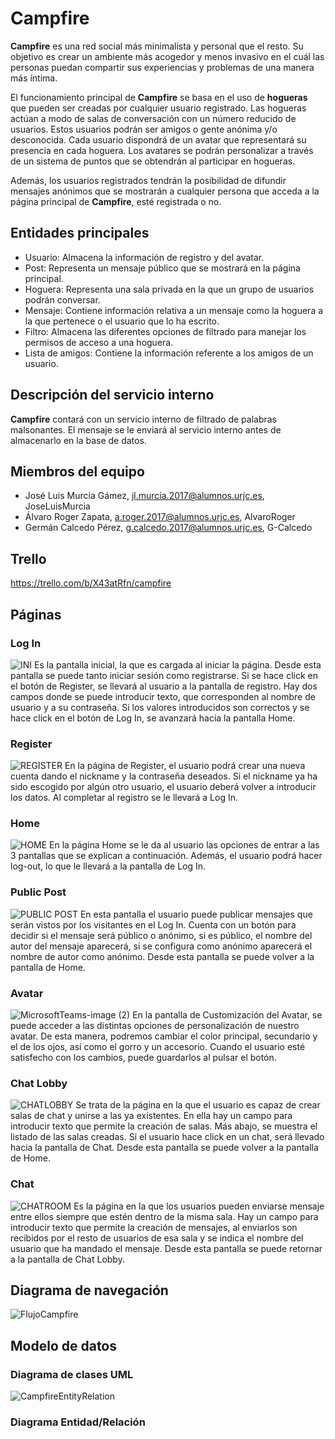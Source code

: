 # Campfire

**Campfire** es una red social más minimalista y personal que el resto. Su objetivo es crear un ambiente más acogedor y menos invasivo en el cuál las personas puedan compartir sus experiencias y problemas de una manera más íntima.

El funcionamiento principal de **Campfire** se basa en el uso de **hogueras** que pueden ser creadas por cualquier usuario registrado. Las hogueras actúan a modo de salas de conversación con un número reducido de usuarios. Estos usuarios podrán ser amigos o gente anónima y/o desconocida. Cada usuario dispondrá de un avatar que representará su presencia en cada hoguera. Los avatares se podrán personalizar a través de un sistema de puntos que se obtendrán al participar en hogueras.

Además, los usuarios registrados tendrán la posibilidad de difundir mensajes anónimos que se mostrarán a cualquier persona que acceda a la página principal de **Campfire**, esté registrada o no.

## Entidades principales
- Usuario: Almacena la información de registro y del avatar.
- Post: Representa un mensaje público que se mostrará en la página principal.
- Hoguera: Representa una sala privada en la que un grupo de usuarios podrán conversar.
- Mensaje: Contiene información relativa a un mensaje como la hoguera a la que pertenece o el usuario que lo ha escrito.
- Filtro: Almacena las diferentes opciones de filtrado para manejar los permisos de acceso a una hoguera.
- Lista de amigos: Contiene la información referente a los amigos de un usuario.

## Descripción del servicio interno
**Campfire** contará con un servicio interno de filtrado de palabras malsonantes. El mensaje se le enviará al servicio interno antes de almacenarlo en la base de datos.

## Miembros del equipo
- José Luis Murcia Gámez, jl.murcia.2017@alumnos.urjc.es, JoseLuisMurcia
- Álvaro Roger Zapata, a.roger.2017@alumnos.urjc.es, AlvaroRoger
- Germán Calcedo Pérez, g.calcedo.2017@alumnos.urjc.es, G-Calcedo

## Trello
https://trello.com/b/X43atRfn/campfire

## Páginas

### Log In
![INI](https://user-images.githubusercontent.com/38223068/110367837-7b537600-8048-11eb-9ce4-99f4d85c46da.PNG)
Es la pantalla inicial, la que es cargada al iniciar la página. Desde esta pantalla se puede tanto iniciar sesión como registrarse. Si se hace click en el botón de Register, se llevará al usuario a la pantalla de registro. Hay dos campos donde se puede introducir texto, que corresponden al nombre de usuario y a su contraseña. Si los valores introducidos son correctos y se hace click en el botón de Log In, se avanzará hacia la pantalla Home.

### Register
![REGISTER](https://user-images.githubusercontent.com/38223068/110367869-86a6a180-8048-11eb-9e3a-0cd4c3ce646e.PNG)
En la página de Register, el usuario podrá crear una nueva cuenta dando el nickname y la contraseña deseados. Si el nickname ya ha sido escogido por algún otro usuario, el usuario deberá volver a introducir los datos. Al completar al registro se le llevará a Log In.

### Home
![HOME](https://user-images.githubusercontent.com/38223068/110367970-ae960500-8048-11eb-9dbf-b6a100a08f39.PNG)
En la página Home se le da al usuario las opciones de entrar a las 3 pantallas que se explican a continuación. Además, el usuario podrá hacer log-out, lo que le llevará a la pantalla de Log In.

### Public Post
![PUBLIC POST](https://user-images.githubusercontent.com/38223068/110368242-10ef0580-8049-11eb-9bc4-afb3c074c584.PNG)
En esta pantalla el usuario puede publicar mensajes que serán vistos por los visitantes en el Log In. Cuenta con un botón para decidir si el mensaje será público o anónimo, si es público, el nombre del autor del mensaje aparecerá, si se configura como anónimo aparecerá el nombre de autor como anónimo. Desde esta pantalla se puede volver a la pantalla de Home.

### Avatar
![MicrosoftTeams-image (2)](https://user-images.githubusercontent.com/38223068/110368392-44319480-8049-11eb-8d31-150c3ae1c58f.png)
En la pantalla de Customización del Avatar, se puede acceder a las distintas opciones de personalización de nuestro avatar. De esta manera, podremos cambiar el color principal, secundario y el de los ojos, así como el gorro y un accesorio. Cuando el usuario esté satisfecho con los cambios, puede guardarlos al pulsar el botón.

### Chat Lobby
![CHATLOBBY](https://user-images.githubusercontent.com/38223068/110368041-c7061f80-8048-11eb-8195-520e7c6fc619.PNG)
Se trata de la página en la que el usuario es capaz de crear salas de chat y unirse a las ya existentes. En ella hay un campo para introducir texto que permite la creación de salas. Más abajo, se muestra el listado de las salas creadas. Si el usuario hace click en un chat, será llevado hacia la pantalla de Chat. Desde esta pantalla se puede volver a la pantalla de Home.

### Chat
![CHATROOM](https://user-images.githubusercontent.com/38223068/110368084-d4230e80-8048-11eb-8fc6-5af4874f9120.PNG)
Es la página en la que los usuarios pueden enviarse mensaje entre ellos siempre que estén dentro de la misma sala. Hay un campo para introducir texto que permite la creación de mensajes, al enviarlos son recibidos por el resto de usuarios de esa sala y se indica el nombre del usuario que ha mandado el mensaje. Desde esta pantalla se puede retornar a la pantalla de Chat Lobby.

## Diagrama de navegación
![FlujoCampfire](https://user-images.githubusercontent.com/38223068/110373187-8067f380-804f-11eb-9f20-0d1cccedd57a.png)

## Modelo de datos
### Diagrama de clases UML
![CampfireEntityRelation](https://user-images.githubusercontent.com/38223068/110373395-bc02bd80-804f-11eb-9274-b9f7b2eb77a9.png)

### Diagrama Entidad/Relación
